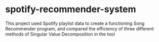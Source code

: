 # spotify-recommender-system
This project used Spotify playlist data to create a functioning Song Recommender program, and compared the efficiency of three different methods of Singular Value Decomposition in the tool

